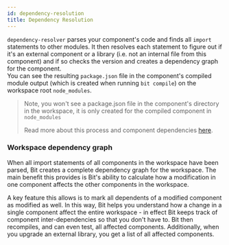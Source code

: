 ```yaml
---
id: dependency-resolution
title: Dependency Resolution
---
```


`dependency-resolver` parses your component's code and finds all `import` statements to other modules. It then resolves each statement to figure out if it's an external component or a library (i.e. not an internal file from this component) and if so checks the version and creates a dependency graph for the component.  
You can see the resulting `package.json` file in the component's compiled module output (which is created when running `bit compile`) on the workspace root `node_modules`.

> Note, you won't see a package.json file in the component's directory in the workspace, it is only created for the compiled component in `node_modules`  
>
> Read more about this process and component dependencies [here](/docs/component/dependencies).

### Workspace dependency graph

When all import statements of all components in the workspace have been parsed, Bit creates a complete dependency graph for the workspace. The main benefit this provides is Bit's ability to calculate how a modification in one component affects the other components in the workspace.  

A key feature this allows is to mark all dependents of a modified component as modified as well. In this way, Bit helps you understand how a change in a single component  affect the entire workspace - in effect Bit keeps track of component inter-dependencies so that you don't have to. Bit then recompiles, and can even test, all affected components. Additionally, when you upgrade an external library, you get a list of all affected components.

